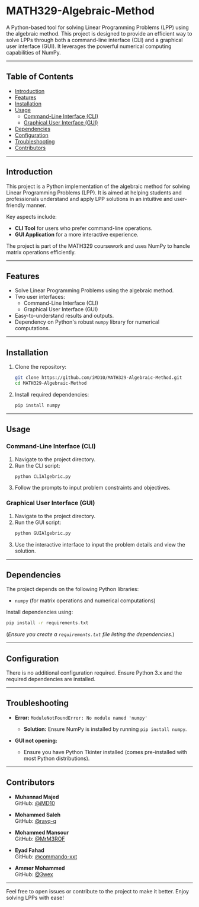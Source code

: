 # MATH329-Algebraic-Method

A Python-based tool for solving Linear Programming Problems (LPP) using the algebraic method. This project is designed to provide an efficient way to solve LPPs through both a command-line interface (CLI) and a graphical user interface (GUI). It leverages the powerful numerical computing capabilities of NumPy.

---

## Table of Contents
- [Introduction](#introduction)
- [Features](#features)
- [Installation](#installation)
- [Usage](#usage)
  - [Command-Line Interface (CLI)](#command-line-interface-cli)
  - [Graphical User Interface (GUI)](#graphical-user-interface-gui)
- [Dependencies](#dependencies)
- [Configuration](#configuration)
- [Troubleshooting](#troubleshooting)
- [Contributors](#contributors)

---

## Introduction

This project is a Python implementation of the algebraic method for solving Linear Programming Problems (LPP). It is aimed at helping students and professionals understand and apply LPP solutions in an intuitive and user-friendly manner. 

Key aspects include:
- **CLI Tool** for users who prefer command-line operations.
- **GUI Application** for a more interactive experience.

The project is part of the MATH329 coursework and uses NumPy to handle matrix operations efficiently.

---

## Features

- Solve Linear Programming Problems using the algebraic method.
- Two user interfaces: 
  - Command-Line Interface (CLI)
  - Graphical User Interface (GUI)
- Easy-to-understand results and outputs.
- Dependency on Python's robust `numpy` library for numerical computations.

---

## Installation

1. Clone the repository:
   ```bash
   git clone https://github.com/iMD10/MATH329-Algebraic-Method.git
   cd MATH329-Algebraic-Method
   ```

2. Install required dependencies:
   ```bash
   pip install numpy
   ```

---

## Usage

### Command-Line Interface (CLI)

1. Navigate to the project directory.
2. Run the CLI script:
   ```bash
   python CLIAlgebric.py
   ```
3. Follow the prompts to input problem constraints and objectives.

### Graphical User Interface (GUI)

1. Navigate to the project directory.
2. Run the GUI script:
   ```bash
   python GUIAlgebric.py
   ```
3. Use the interactive interface to input the problem details and view the solution.

---

## Dependencies

The project depends on the following Python libraries:
- `numpy` (for matrix operations and numerical computations)

Install dependencies using:
```bash
pip install -r requirements.txt
```
(*Ensure you create a `requirements.txt` file listing the dependencies.*)

---

## Configuration

There is no additional configuration required. Ensure Python 3.x and the required dependencies are installed.

---

## Troubleshooting

- **Error:** `ModuleNotFoundError: No module named 'numpy'`
  - **Solution:** Ensure NumPy is installed by running `pip install numpy`.

- **GUI not opening:**
  - Ensure you have Python Tkinter installed (comes pre-installed with most Python distributions).

---

## Contributors

- **Muhannad Majed**  
  GitHub: [@iMD10](https://github.com/iMD10)

- **Mohammed Saleh**  
  GitHub: [@rayq-q](https://github.com/rayq-q)

- **Mohammed Mansour**  
  GitHub: [@MrM3ROF](https://github.com/MrM3ROF)

- **Eyad Fahad**  
  GitHub: [@commando-xxt](https://github.com/commando-xxt)

- **Ammer Mohammed**  
  GitHub: [@3wex](https://github.com/3wex)

---

Feel free to open issues or contribute to the project to make it better. Enjoy solving LPPs with ease!
